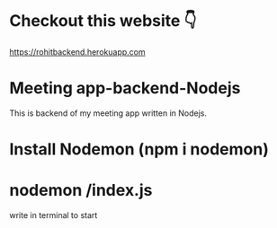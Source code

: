 # Checkout this website 👇
https://rohitbackend.herokuapp.com

# Meeting app-backend-Nodejs
This is backend of my meeting app written in Nodejs.

# Install Nodemon (npm i nodemon)

# nodemon /index.js 
write in terminal to start
